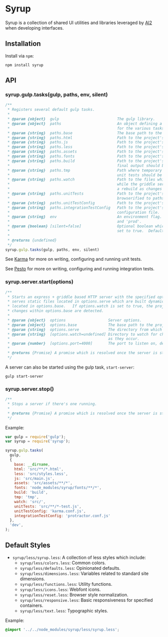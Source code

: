# Syrup

Syrup is a collection of shared UI utilities and libraries leveraged by [AI2](http://github.com/allenai) when developing interfaces.

## Installation

Install via `npm`:

```shell
npm install syrup
```

## API

### syrup.gulp.tasks(gulp, paths, env, silent)

```javascript
/**
 * Registers several default gulp tasks.
 *
 * @param {object}  gulp                          The gulp library.
 * @param {object}  paths                         An object defining a series of paths required
 *                                                for the various tasks.
 * @param {string}  paths.base                    The base path to the project.
 * @param {string}  paths.html                    Path to the project's HTML files.
 * @param {string}  paths.js                      Path to the project's JS files.
 * @param {string}  paths.less                    Path to the project's LESS files.
 * @param {string}  paths.assets                  Path to the project's assets.
 * @param {string}  paths.fonts                   Path to the project's fonts.
 * @param {string}  paths.build                   Path to the project's build directory where the
 *                                                final output should be placed.
 * @param {string}  paths.tmp                     Path where temporary files (like browserified)
 *                                                unit tests should be put.
 * @param {string}  paths.watch                   Path to the files which should be watched for changes
 *                                                while the griddle serve is running and trigger
 *                                                a rebuild as changes occur.
 * @param {string}  paths.unitTests               Path to the project's unit tests.  These files are
 *                                                browserified to paths.tmp prior to execution
 * @param {string}  paths.unitTestConfig          Path to the project's karma configuration file.
 * @param {string}  paths.integrationTestConfig   Path to the project's pesto / protractor
 *                                                configuration file.
 * @param {string}  env                           An environment flag. Valid values are 'dev'
 *                                                and 'prod'.
 * @param {boolean} [silent=false]                Optional boolean which silences log output if
 *                                                set to true.  Defaults to false.
 *
 * @returns {undefined}
 */
syrup.gulp.tasks(gulp, paths, env, silent)
```

See [Karma](http://karma-runner.github.io/) for more on writing, configuring and running unit tests.

See [Pesto](https://github.com/allenai/pesto) for more on writing, configuring and running integration tests.

### syrup.server.start(options)

```javascript
/**
 * Starts an express + griddle based HTTP server with the specified options.  The HTTP server
 * serves static files located in options.serve which are built dynamically using the gulpfile
 * located in options.base.   If options.watch is set to true, the project is rebuilt everytime
 * changes within options.base are detected.
 *
 * @param {object}  options                   Server options.
 * @param {object}  options.base              The base path to the project (where the gulpfile lives).
 * @param {string}  options.serve             The directory from which to serve static files.
 * @param {string}  [options.watch=undefined] Directory to watch for changes and trigger rebuilds
 *                                            as they occur.
 * @param {number}  [options.port=4000]       The port to listen on, defaults to 4000.
 *
 * @returns {Promise} A promise which is resolved once the server is started.
 */
```

A server can also be started using the gulp task, `start-server`:

```shell
gulp start-server
```

### syrup.server.stop()

```javascript
/**
 * Stops a server if there's one running.
 *
 * @returns {Promise} A promise which is resolved once the server is stopped.
 */
````

Example:

```javascript
var gulp = require('gulp');
var syrup = require('syrup');

syrup.gulp.tasks(
  gulp,
  {
    base: __dirname,
    html: 'src/**/*.html',
    less: 'src/styles.less',
    js: 'src/main.js',
    assets: 'src/assets/**/*',
    fonts: 'node_modules/syrup/fonts/**/*',
    build: 'build',
    tmp: 'tmp',
    watch: 'src/',
    unitTests: 'src/**/*-test.js',
    unitTestConfig: 'karma.conf.js',
    integrationTestConfig: 'protractor.conf.js'
  },
  'dev',
);
```

## Default Styles

  * `syrup/less/syrup.less`: A collection of less styles which include:
    * `syrup/less/colors.less`: Common colors.
    * `syrup/less/defaults.less`: Opinionated defaults.
    * `syrup/less/dimensions.less`: Variables related to standard site dimensions.
    * `syrup/less/functions.less`: Utility functions.
    * `syrup/less/icons.less`: Webfont icons.
    * `syrup/less/reset.less`: Browser style normalization.
    * `syrup/less/responsive.less`: Basic responsiveness for specified containers.
    * `syrup/less/text.less`: Typographic styles.

Example:

```css
@import '../../node_modules/syrup/less/syrup.less';
```
